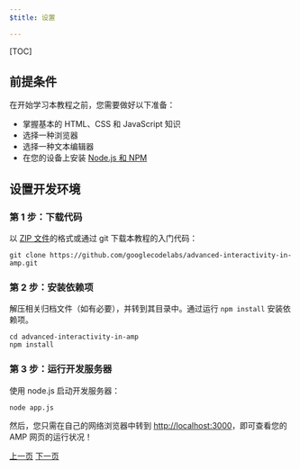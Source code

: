 ```yaml
---
$title: 设置

---
```


[TOC]

## 前提条件

在开始学习本教程之前，您需要做好以下准备：

- 掌握基本的 HTML、CSS 和 JavaScript 知识
- 选择一种浏览器
- 选择一种文本编辑器
- 在您的设备上安装 [Node.js 和 NPM](https://docs.npmjs.com/getting-started/installing-node)

## 设置开发环境

### 第 1 步：下载代码

以 [ZIP 文件](https://github.com/googlecodelabs/advanced-interactivity-in-amp/archive/master.zip)的格式或通过 git 下载本教程的入门代码：

```shell
git clone https://github.com/googlecodelabs/advanced-interactivity-in-amp.git
```

### 第 2 步：安装依赖项

解压相关归档文件（如有必要），并转到其目录中。通过运行 `npm install` 安装依赖项。

```shell
cd advanced-interactivity-in-amp
npm install
```


### 第 3 步：运行开发服务器

使用 node.js 启动开发服务器：

```shell
node app.js
```

然后，您只需在自己的网络浏览器中转到 <a href="http://localhost:3000">http://localhost:3000</a>，即可查看您的 AMP 网页的运行状况！

<div class="prev-next-buttons">
  <a class="button prev-button" href="/zh_cn/docs/interaction_dynamic/interactivity.html"><span class="arrow-prev">上一页</span></a>
  <a class="button next-button" href="/zh_cn/docs/interaction_dynamic/interactivity/get-familiar.html"><span class="arrow-next">下一页</span></a>
</div>
 
 
